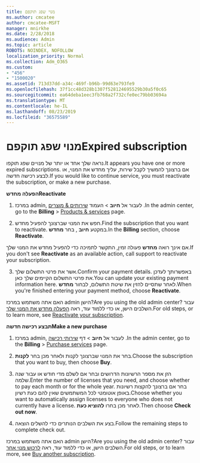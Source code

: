 ```yaml
---
title: מנוי שפג תוקפם
ms.author: cmcatee
author: cmcatee-MSFT
manager: mnirkhe
ms.date: 2/28/2018
ms.audience: Admin
ms.topic: article
ROBOTS: NOINDEX, NOFOLLOW
localization_priority: Normal
ms.collection: Adm_O365
ms.custom:
- "456"
- "1500020"
ms.assetid: 713d37dd-a34c-469f-b96b-99d63e793fe9
ms.openlocfilehash: 37f1cc48d328b1307f528124695529b30a5f0c65
ms.sourcegitcommit: ea64deba1eec3fb768a2f732cfe0ec79bb03694a
ms.translationtype: MT
ms.contentlocale: he-IL
ms.lasthandoff: 08/23/2019
ms.locfileid: "36575589"
---
```

# <a name="expired-subscription"></a><span data-ttu-id="bb21f-102">מנוי שפג תוקפם</span><span class="sxs-lookup"><span data-stu-id="bb21f-102">Expired subscription</span></span>

<span data-ttu-id="bb21f-103">נראה שלך אחד או יותר של מנויים שפג תוקפו.</span><span class="sxs-lookup"><span data-stu-id="bb21f-103">It appears you have one or more expired subscriptions.</span></span> <span data-ttu-id="bb21f-104">אם ברצונך להמשיך לקבל שירות, עליך מחדש את המנוי, או לבצע רכישה חדשה.</span><span class="sxs-lookup"><span data-stu-id="bb21f-104">If you would like to continue service, you must reactivate the subscription, or make a new purchase.</span></span>
  
<span data-ttu-id="bb21f-105">**הפעלה מחדש**</span><span class="sxs-lookup"><span data-stu-id="bb21f-105">**Reactivate**</span></span>
  
1. <span data-ttu-id="bb21f-106">במרכז admin, לעבור אל **חיוב** \> העמוד [שירותים & מוצרים](https://go.microsoft.com/fwlink/p/?linkid=842054) .</span><span class="sxs-lookup"><span data-stu-id="bb21f-106">In the admin center, go to the **Billing** \> [Products & services](https://go.microsoft.com/fwlink/p/?linkid=842054) page.</span></span>

2. <span data-ttu-id="bb21f-107">חפש את המנוי שברצונך להפעיל מחדש.</span><span class="sxs-lookup"><span data-stu-id="bb21f-107">Find the subscription that you want to reactivate.</span></span> <span data-ttu-id="bb21f-108">במקטע **חיוב** , בחר **מחדש**.</span><span class="sxs-lookup"><span data-stu-id="bb21f-108">In the **Billing** section, choose **Reactivate**.</span></span>

<span data-ttu-id="bb21f-109">אם אינך רואה **מחדש** פעולה זמין, התקשר לתמיכה כדי להפעיל מחדש את המנוי שלך.</span><span class="sxs-lookup"><span data-stu-id="bb21f-109">If you don't see **Reactivate** as an available action, call support to reactivate your subscription.</span></span>

3. <span data-ttu-id="bb21f-110">אשר את פרטי התשלום שלך.</span><span class="sxs-lookup"><span data-stu-id="bb21f-110">Confirm your payment details.</span></span> <span data-ttu-id="bb21f-111">באפשרותך לעדכן את פרטי התשלום הקיימים שלך כאן.</span><span class="sxs-lookup"><span data-stu-id="bb21f-111">You can update your existing payment information here.</span></span> <span data-ttu-id="bb21f-112">לאחר שתסיים להזין את שיטת התשלום, לבחור **מחדש**.</span><span class="sxs-lookup"><span data-stu-id="bb21f-112">When you're finished entering your payment method, choose **Reactivate**.</span></span>

<span data-ttu-id="bb21f-113">האם אתה משתמש במרכז admin הישן?</span><span class="sxs-lookup"><span data-stu-id="bb21f-113">Are you using the old admin center?</span></span> <span data-ttu-id="bb21f-114">עבור השלבים הישן, או כדי ללמוד עוד, ראה [הפעלה מחדש את המנוי שלך](https://docs.microsoft.com/office365/admin/subscriptions-and-billing/reactivate-your-subscription).</span><span class="sxs-lookup"><span data-stu-id="bb21f-114">For old steps, or to learn more, see [Reactivate your subscription](https://docs.microsoft.com/office365/admin/subscriptions-and-billing/reactivate-your-subscription).</span></span>

<span data-ttu-id="bb21f-115">**תבצע רכישה חדשה**</span><span class="sxs-lookup"><span data-stu-id="bb21f-115">**Make a new purchase**</span></span>
  
1. <span data-ttu-id="bb21f-116">במרכז admin, לעבור אל **חיוב** \> דף [שירותי רכישה](https://go.microsoft.com/fwlink/p/?linkid=868433) .</span><span class="sxs-lookup"><span data-stu-id="bb21f-116">In the admin center, go to the **Billing** \> [Purchase services](https://go.microsoft.com/fwlink/p/?linkid=868433) page.</span></span>

2. <span data-ttu-id="bb21f-117">בחר את המנוי שברצונך לקנות ולאחר מכן בחר **לקנות**.</span><span class="sxs-lookup"><span data-stu-id="bb21f-117">Choose the subscription that you want to buy, then choose **Buy**.</span></span>

3. <span data-ttu-id="bb21f-118">הזן את מספר הרשיונות הדרושים ובחר אם לשלם מדי חודש או עבור שנה שלמה.</span><span class="sxs-lookup"><span data-stu-id="bb21f-118">Enter the number of licenses that you need, and choose whether to pay each month or for the whole year.</span></span> <span data-ttu-id="bb21f-119">בחר אם ברצונך להקצות רשיונות באופן אוטומטי לכל המשתמשים שאין להם כעת רשיון.</span><span class="sxs-lookup"><span data-stu-id="bb21f-119">Choose whether you want to automatically assign licenses to everyone who does not currently have a license.</span></span> <span data-ttu-id="bb21f-120">לאחר מכן בחרו **להוציא כעת**.</span><span class="sxs-lookup"><span data-stu-id="bb21f-120">Then choose **Check out now**.</span></span>

4. <span data-ttu-id="bb21f-121">בצע את השלבים הנותרים כדי להשלים הוצאה.</span><span class="sxs-lookup"><span data-stu-id="bb21f-121">Follow the remaining steps to complete check out.</span></span>

<span data-ttu-id="bb21f-122">האם אתה משתמש במרכז admin הישן?</span><span class="sxs-lookup"><span data-stu-id="bb21f-122">Are you using the old admin center?</span></span> <span data-ttu-id="bb21f-123">עבור השלבים הישן, או כדי ללמוד עוד, ראה [לרכוש מנוי אחר](https://docs.microsoft.com/office365/admin/subscriptions-and-billing/buy-another-subscription).</span><span class="sxs-lookup"><span data-stu-id="bb21f-123">For old steps, or to learn more, see [Buy another subscription](https://docs.microsoft.com/office365/admin/subscriptions-and-billing/buy-another-subscription).</span></span>
